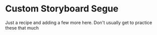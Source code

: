 # Custom Storyboard Segue

Just a recipe and adding a few more here. Don't usually get to
practice these that much
